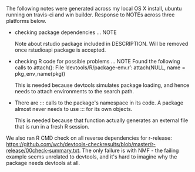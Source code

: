The following notes were generated across my local OS X install, ubuntu running on travis-ci and win builder. Response to NOTEs across three platforms below.

* checking package dependencies ... NOTE

  Note about rstudio package included in DESCRIPTION. Will be removed
  once rstudioapi package is accepted.

* checking R code for possible problems ... NOTE
  Found the following calls to attach():
    File ‘devtools/R/package-env.r’:
    attach(NULL, name = pkg_env_name(pkg))

  This is needed because devtools simulates package loading, and hence
  needs to attach environments to the search path.

* There are ::: calls to the package's namespace in its code. A package
  almost never needs to use ::: for its own objects.

  This is needed because that function actually generates an external
  file that is run in a fresh R session.

We also ran R CMD check on all reverse dependencies for r-release: https://github.com/wch/devtools-checkresults/blob/master/r-release/00check-summary.txt. The only failure is with NMF - the failing example seems unrelated to devtools, and it's hard to imagine why the package needs devtools at all.
